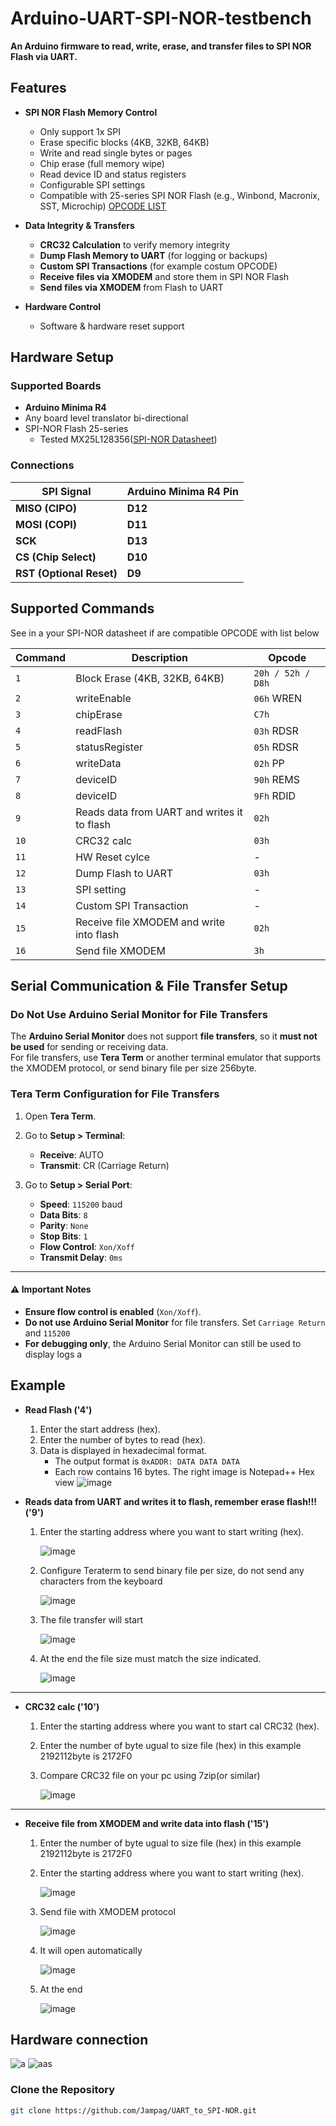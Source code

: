 # Arduino-UART-SPI-NOR-testbench
**An Arduino firmware to read, write, erase, and transfer files to SPI NOR Flash via UART.**

## Features
- **SPI NOR Flash Memory Control**  
  -  Only support 1x SPI
  -  Erase specific blocks (4KB, 32KB, 64KB)  
  -  Write and read single bytes or pages  
  -  Chip erase (full memory wipe)  
  -  Read device ID and status registers  
  -  Configurable SPI settings 
  -  Compatible with 25-series SPI NOR Flash (e.g., Winbond, Macronix, SST, Microchip)
    [OPCODE LIST](#supported-commands)

- **Data Integrity & Transfers**  
  -  **CRC32 Calculation** to verify memory integrity  
  -  **Dump Flash Memory to UART** (for logging or backups)  
  -  **Custom SPI Transactions** (for example costum OPCODE)  
  -  **Receive files via XMODEM** and store them in SPI NOR Flash  
  -  **Send files via XMODEM** from Flash to UART  

- **Hardware Control**  
  -  Software & hardware reset support  

##  Hardware Setup  
### Supported Boards  
- **Arduino Minima R4**  
- Any board level translator bi-directional
- SPI-NOR Flash 25-series
  - Tested MX25L128356([SPI-NOR Datasheet](MX25L128356.pdf))  

### **Connections**  
| **SPI Signal** | **Arduino Minima R4 Pin** |  
|--------------|--------------|  
| **MISO (CIPO)** | **D12** |  
| **MOSI (COPI)** | **D11** |  
| **SCK** | **D13** |  
| **CS (Chip Select)** | **D10** |  
| **RST (Optional Reset)** | **D9** |  

## Supported Commands  
See in a your SPI-NOR datasheet  if are compatible OPCODE with list below

| **Command** | **Description** | **Opcode** |  
|------------|---------------|----------|  
| `1` | Block Erase (4KB, 32KB, 64KB) | `20h / 52h / D8h` | 
| `2` | writeEnable | `06h` WREN |
| `3` | chipErase | `C7h` |
| `4` | readFlash | `03h` RDSR| 
| `5` | statusRegister | `05h` RDSR |
| `6` | writeData | `02h` PP |
| `7` | deviceID  | `90h` REMS |
| `8` | deviceID  | `9Fh` RDID |
| `9` | Reads data from UART and writes it to flash | `02h` |
| `10` | CRC32 calc | `03h` |
| `11` | HW Reset cylce | - | 
| `12` | Dump Flash to UART | `03h` |
| `13` | SPI setting | - |
| `14` | Custom SPI Transaction | - |
| `15` | Receive file XMODEM and write into flash | `02h` |
| `16` | Send file XMODEM | `3h` |

## Serial Communication & File Transfer Setup

###  Do Not Use Arduino Serial Monitor for File Transfers  
The **Arduino Serial Monitor** does not support **file transfers**, so it **must not be used** for sending or receiving data.  
For file transfers, use **Tera Term** or another terminal emulator that supports the XMODEM protocol, or send  binary file
per size 256byte.

### **Tera Term Configuration for File Transfers**
1. Open **Tera Term**.
2. Go to **Setup > Terminal**:
   - **Receive**: AUTO  
   - **Transmit**: CR (Carriage Return)  

3. Go to **Setup > Serial Port**:
   - **Speed**: `115200` baud  
   - **Data Bits**: `8`  
   - **Parity**: `None`  
   - **Stop Bits**: `1`  
   - **Flow Control**: `Xon/Xoff`  
   - **Transmit Delay**: `0ms`

---

#### ⚠️ **Important Notes**
- **Ensure flow control is enabled** (`Xon/Xoff`).
- **Do not use Arduino Serial Monitor** for file transfers. Set `Carriage Return` and `115200`
- **For debugging only**, the Arduino Serial Monitor can still be used to display logs a


## Example
- **Read Flash ('4')**  
    1. Enter the start address (hex).  
    2. Enter the number of bytes to read (hex).  
    3. Data is displayed in hexadecimal format.  
        - The output format is `0xADDR: DATA DATA DATA`  
        - Each row contains 16 bytes. The right image is Notepad++ Hex view 
   ![image](https://github.com/user-attachments/assets/88f47708-c48a-4194-8c03-36aa8c0f4a23)

- **Reads data from UART and writes it to flash, remember erase flash!!! ('9')**
    1. Enter the starting address where you want to start writing (hex).

       ![image](https://github.com/user-attachments/assets/ba5357ce-ad12-4857-adec-9d6e20333ed9)

    
    2. Configure Teraterm to send binary file per size, do not send any characters from the keyboard

       ![image](https://github.com/user-attachments/assets/072262a1-724d-4cf9-a430-9df3006b676c)

    3. The file transfer will start
 
       ![image](https://github.com/user-attachments/assets/06130826-bd19-4df3-8ba9-95b17a83e5de)

    4. At the end the file size must match the size indicated.

       ![image](https://github.com/user-attachments/assets/b1403d5c-4ac2-4982-b977-288c62c75188)

---
- **CRC32 calc ('10')**
  1. Enter the starting address where you want to start cal CRC32 (hex).
  2. Enter the number of byte ugual to size file (hex) in this example 2192112byte is 2172F0
  3. Compare CRC32 file on your pc using 7zip(or similar)

     ![image](https://github.com/user-attachments/assets/fdadc027-9cb6-436b-af5f-c32d21d3328f)

---
- **Receive file from XMODEM and write data into flash ('15')**
  1. Enter the number of byte ugual to size file (hex) in this example 2192112byte is 2172F0
  2. Enter the starting address where you want to start writing (hex).

     ![image](https://github.com/user-attachments/assets/3b6a3bd6-476f-41f9-970d-d9922064dae9)
  3. Send file with XMODEM protocol

     ![image](https://github.com/user-attachments/assets/87013335-b89d-4224-9dd8-417c81944d8a)

  4. It will open automatically

     ![image](https://github.com/user-attachments/assets/e8da633f-0eca-4dbd-a442-3e9544c8d25f)

  6. At the end

     ![image](https://github.com/user-attachments/assets/a40b95a4-2c23-4bc9-98b6-76bbf3eb4e6a)




## Hardware connection 
![a](https://github.com/user-attachments/assets/4a8a9036-b9ae-4f12-9ee3-b4c323d49c8b)
![aas](https://github.com/user-attachments/assets/5d469e7a-bb47-4316-a73b-4eeb28fa0461)



### **Clone the Repository**  
```sh
git clone https://github.com/Jampag/UART_to_SPI-NOR.git

